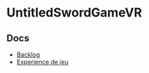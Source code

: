 # UntitledSwordGameVR

## Docs
- [Backlog](docs/backlog.md)
- [Experience de jeu](docs/game.experience.md)
